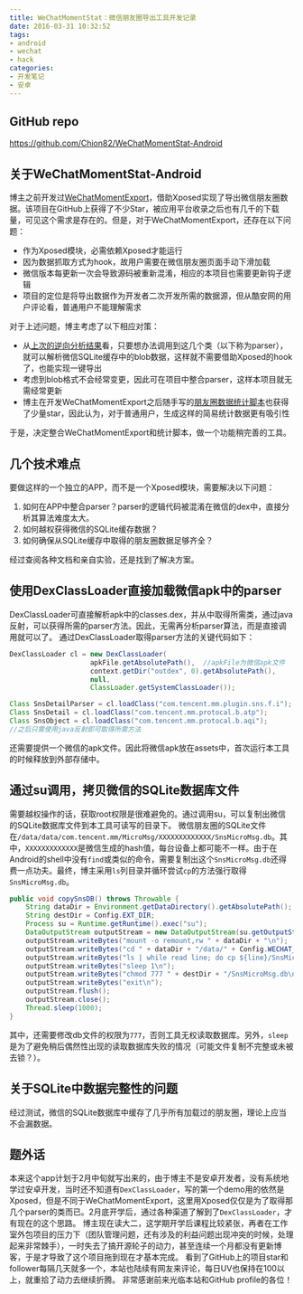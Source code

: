 ```yaml
---
title: WeChatMomentStat：微信朋友圈导出工具开发记录
date: 2016-03-31 10:32:52
tags:
- android
- wechat
- hack
categories:
- 开发笔记
- 安卓
---
```


GitHub repo
-----------
https://github.com/Chion82/WeChatMomentStat-Android

关于WeChatMomentStat-Android
---------------------------
博主之前开发过[WeChatMomentExport](https://github.com/Chion82/WeChatMomentExport)，借助Xposed实现了导出微信朋友圈数据。该项目在GitHub上获得了不少Star，被应用平台收录之后也有几千的下载量，可见这个需求是存在的。但是，对于WeChatMomentExport，还存在以下问题：  
* 作为Xposed模块，必需依赖Xposed才能运行  
* 因为数据抓取方式为hook，故用户需要在微信朋友圈页面手动下滑加载
* 微信版本每更新一次会导致源码被重新混淆，相应的本项目也需要更新钩子逻辑
* 项目的定位是将导出数据作为开发者二次开发所需的数据源，但从酷安网的用户评论看，普通用户不能理解需求

对于上述问题，博主考虑了以下相应对策：
* 从[上次的逆向分析结果](https://blog.chionlab.moe/2016/02/20/wechat-sns-reflect-classes/)看，只要想办法调用到这几个类（以下称为parser），就可以解析微信SQLite缓存中的blob数据，这样就不需要借助Xposed的hook了，也能实现一键导出
* 考虑到blob格式不会经常变更，因此可在项目中整合parser，这样本项目就无需经常更新
* 博主在开发WeChatMomentExport之后随手写的[朋友圈数据统计脚本](https://github.com/Chion82/WeChatMomentStat)也获得了少量star，因此认为，对于普通用户，生成这样的简易统计数据更有吸引性

于是，决定整合WeChatMomentExport和统计脚本，做一个功能稍完善的工具。

几个技术难点
----------
要做这样的一个独立的APP，而不是一个Xposed模块，需要解决以下问题：
1. 如何在APP中整合parser？parser的逻辑代码被混淆在微信的dex中，直接分析其算法难度太大。
2. 如何越权获得微信的SQLite缓存数据？
3. 如何确保从SQLite缓存中取得的朋友圈数据足够齐全？

经过查阅各种文档和亲自实验，还是找到了解决方案。

## 使用DexClassLoader直接加载微信apk中的parser
DexClassLoader可直接解析apk中的classes.dex，并从中取得所需类，通过java反射，可以获得所需的parser方法。因此，无需再分析parser算法，而是直接调用就可以了。
通过DexClassLoader取得parser方法的关键代码如下：
```java
DexClassLoader cl = new DexClassLoader(
                    apkFile.getAbsolutePath(),  //apkFile为微信apk文件
                    context.getDir("outdex", 0).getAbsolutePath(),
                    null,
                    ClassLoader.getSystemClassLoader());

Class SnsDetailParser = cl.loadClass("com.tencent.mm.plugin.sns.f.i");
Class SnsDetail = cl.loadClass("com.tencent.mm.protocal.b.atp");
Class SnsObject = cl.loadClass("com.tencent.mm.protocal.b.aqi");
//之后只需使用java反射即可取得所需方法
```
还需要提供一个微信的apk文件。因此将微信apk放在assets中，首次运行本工具的时候释放到外部存储中。

## 通过su调用，拷贝微信的SQLite数据库文件
需要越权操作的话，获取root权限是很难避免的。通过调用su，可以复制出微信的SQLite数据库文件到本工具可读写的目录下。
微信朋友圈的SQLite文件在`/data/data/com.tencent.mm/MicroMsg/XXXXXXXXXXXXX/SnsMicroMsg.db`。其中，`XXXXXXXXXXXXX`是微信生成的hash值，每台设备上都可能不一样。由于在Android的shell中没有`find`或类似的命令，需要复制出这个`SnsMicroMsg.db`还得费一点功夫。最终，博主采用`ls`列目录并循环尝试`cp`的方法强行取得`SnsMicroMsg.db`。
```java
public void copySnsDB() throws Throwable {
    String dataDir = Environment.getDataDirectory().getAbsolutePath();
    String destDir = Config.EXT_DIR;
    Process su = Runtime.getRuntime().exec("su");
    DataOutputStream outputStream = new DataOutputStream(su.getOutputStream());
    outputStream.writeBytes("mount -o remount,rw " + dataDir + "\n");
    outputStream.writeBytes("cd " + dataDir + "/data/" + Config.WECHAT_PACKAGE + "/MicroMsg\n");
    outputStream.writeBytes("ls | while read line; do cp ${line}/SnsMicroMsg.db " + destDir + "/ ; done \n");
    outputStream.writeBytes("sleep 1\n");
    outputStream.writeBytes("chmod 777 " + destDir + "/SnsMicroMsg.db\n");
    outputStream.writeBytes("exit\n");
    outputStream.flush();
    outputStream.close();
    Thread.sleep(1000);
}
```
其中，还需要修改db文件的权限为`777`，否则工具无权读取数据库。另外，`sleep`是为了避免稍后偶然性出现的读取数据库失败的情况（可能文件复制不完整或未被去锁？）。

## 关于SQLite中数据完整性的问题
经过测试，微信的SQLite数据库中缓存了几乎所有加载过的朋友圈，理论上应当不会漏数据。

题外话
-----
本来这个app计划于2月中旬就写出来的，由于博主不是安卓开发者，没有系统地学过安卓开发，当时还不知道有`DexClassLoader`，写的第一个demo用的依然是Xposed，但是不同于WeChatMomentExport，这里用Xposed仅仅是为了取得那几个parser的类而已。2月底开学后，通过各种渠道了解到了`DexClassLoader`，才有现在的这个思路。
博主现在读大二，这学期开学后课程比较紧张，再者在工作室外包项目的压力下（团队管理问题，还有涉及的利益问题出现冲突的时候，处理起来非常棘手），一时失去了搞开源轮子的动力，甚至连续一个月都没有更新博客，于是才导致了这个项目拖到现在才基本完成。
看到了GitHub上的项目star和follower每隔几天就多一个，本站也陆续有网友来评论，每日UV也保持在100以上，就重拾了动力去继续折腾。
非常感谢前来光临本站和GitHub profile的各位！
